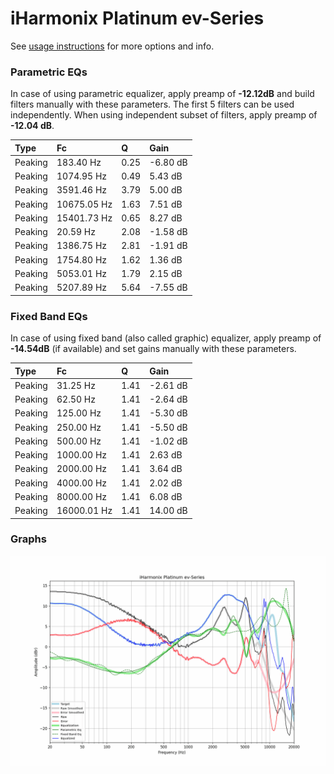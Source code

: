 # iHarmonix Platinum ev-Series
See [usage instructions](https://github.com/jaakkopasanen/AutoEq#usage) for more options and info.

### Parametric EQs
In case of using parametric equalizer, apply preamp of **-12.12dB** and build filters manually
with these parameters. The first 5 filters can be used independently.
When using independent subset of filters, apply preamp of **-12.04 dB**.

| Type    | Fc          |    Q | Gain     |
|:--------|:------------|:-----|:---------|
| Peaking | 183.40 Hz   | 0.25 | -6.80 dB |
| Peaking | 1074.95 Hz  | 0.49 | 5.43 dB  |
| Peaking | 3591.46 Hz  | 3.79 | 5.00 dB  |
| Peaking | 10675.05 Hz | 1.63 | 7.51 dB  |
| Peaking | 15401.73 Hz | 0.65 | 8.27 dB  |
| Peaking | 20.59 Hz    | 2.08 | -1.58 dB |
| Peaking | 1386.75 Hz  | 2.81 | -1.91 dB |
| Peaking | 1754.80 Hz  | 1.62 | 1.36 dB  |
| Peaking | 5053.01 Hz  | 1.79 | 2.15 dB  |
| Peaking | 5207.89 Hz  | 5.64 | -7.55 dB |

### Fixed Band EQs
In case of using fixed band (also called graphic) equalizer, apply preamp of **-14.54dB**
(if available) and set gains manually with these parameters.

| Type    | Fc          |    Q | Gain     |
|:--------|:------------|:-----|:---------|
| Peaking | 31.25 Hz    | 1.41 | -2.61 dB |
| Peaking | 62.50 Hz    | 1.41 | -2.64 dB |
| Peaking | 125.00 Hz   | 1.41 | -5.30 dB |
| Peaking | 250.00 Hz   | 1.41 | -5.50 dB |
| Peaking | 500.00 Hz   | 1.41 | -1.02 dB |
| Peaking | 1000.00 Hz  | 1.41 | 2.63 dB  |
| Peaking | 2000.00 Hz  | 1.41 | 3.64 dB  |
| Peaking | 4000.00 Hz  | 1.41 | 2.02 dB  |
| Peaking | 8000.00 Hz  | 1.41 | 6.08 dB  |
| Peaking | 16000.01 Hz | 1.41 | 14.00 dB |

### Graphs
![](./iHarmonix%20Platinum%20ev-Series.png)